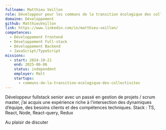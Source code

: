 ```yaml
---
fullname: Matthieu Veillon
role: Développeur pour les communs de la transition écologique des collectivités
domaine: Développement
github: MatthieuVeillon
link: https://www.linkedin.com/in/matthieu-veillon/
competences:
  - Développement Frontend
  - Développement Full-stack
  - Développement Backend
  - JavaScript/TypeScript
missions:
  - start: 2024-10-21
    end: 2025-06-06
    status: independent
    employer: Malt
    startups:
      - communs-de-la-transition-ecologique-des-collectivites
---
```

Développeur fullstack senior avec un passé en gestion de projets / scrum master, j’ai acquis une expérience riche à l’intersection des dynamiques d’équipe, des besoins clients et des compétences techniques. Stack : TS, React, Node, React-query, Redux

Au plaisir de discuter